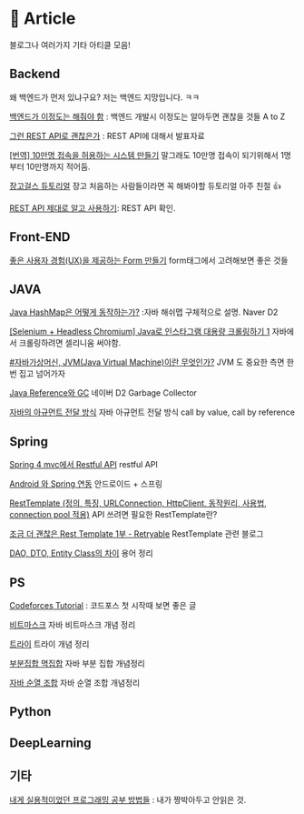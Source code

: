 # 📰 Article

블로그나 여러가지 기타 아티클 모음!

## Backend

왜 백엔드가 먼저 있냐구요? 저는 백엔드 지망입니다. ㅋㅋ

[백엔드가 이정도는 해줘야 함](https://velog.io/@city7310/%EB%B0%B1%EC%97%94%EB%93%9C%EA%B0%80-%EC%9D%B4%EC%A0%95%EB%8F%84%EB%8A%94-%ED%95%B4%EC%A4%98%EC%95%BC-%ED%95%A8-1.-%EC%BB%A8%ED%85%90%EC%B8%A0%EC%9D%98-%EB%8F%99%EA%B8%B0%EC%99%80-%EA%B0%9C%EC%9A%94) : 백엔드 개발시 이정도는 알아두면 괜찮을 것들 A to Z

[그런 REST API로 괜찮은가](https://slides.com/eungjun/rest#/) : REST API에 대해서 발표자료

[\[번역\] 10만명 접속을 허용하는 시스템 만들기](https://brunch.co.kr/@jowlee/102?fbclid=IwAR0V\_-iL-mt633VBjBVJrnnjVDwqpLHwybbQiOWhKIf7-C_Z_kfnSYe2Hi4) 말그래도 10만명 접속이 되기위해서 1명부터 10만명까지 적어둠.

[장고걸스 듀토리얼](https://tutorial.djangogirls.org/ko/django_installation/) 장고 처음하는 사람들이라면 꼭 해봐야할 듀토리얼 아주 친절 👍

[REST API 제대로 알고 사용하기](https://meetup.toast.com/posts/92): REST API 확인.

## Front-END

[좋은 사용자 경험(UX)을 제공하는 Form 만들기](https://armadillo-dev.github.io/html/ux/makes-good-ux-form-with-html/) form태그에서 고려해보면 좋은 것들

## JAVA

[Java HashMap은 어떻게 동작하는가?](https://d2.naver.com/helloworld/831311) :자바 해쉬맵 구체적으로 설명. Naver D2

[\[Selenium + Headless Chromium\] Java로 인스타그램 대용량 크롤링하기 1](https://joooootopia.tistory.com/m/26) 자바에서 크롤링하려면 셀리니움 써야함.

[#자바가상머신, JVM(Java Virtual Machine)이란 무엇인가?](https://asfirstalways.tistory.com/m/158?category=660807) JVM 도 중요한 측면 한번 집고 넘어가자

[Java Reference와 GC](https://d2.naver.com/helloworld/329631) 네이버 D2 Garbage Collector

[자바의 아규먼트 전달 방식](https://brunch.co.kr/@kd4/2) 자바 아규먼트 전달 방식 call by value, call by reference

## Spring

[Spring 4 mvc에서 Restful API](https://effectivesquid.tistory.com/m/entry/Spring-4-mvc%EC%97%90%EC%84%9C-Restful-API) restful API

[Android 와 Spring 연동](https://best421.tistory.com/m/86) 안드로이드 + 스프링

[RestTemplate (정의, 특징, URLConnection, HttpClient, 동작원리, 사용법, connection pool 적용)](https://sjh836.tistory.com/141) API 쓰려면 필요한 RestTemplate란?

[조금 더 괜찮은 Rest Template 1부 - Retryable](https://taetaetae.github.io/2020/03/22/better-rest-template-1-retryable/) RestTemplate 관련 블로그

[DAO, DTO, Entity Class의 차이](https://gmlwjd9405.github.io/2018/12/25/difference-dao-dto-entity.html) 용어 정리

## PS

[Codeforces Tutorial](https://www.acmicpc.net/blog/view/7) : 코드포스 첫 시작때 보면 좋은 글

[비트마스크](https://ckdgus.tistory.com/m/38) 자바 비트마스크 개념 정리

[트라이](https://twpower.github.io/187-trie-concept-and-basic-problem) 트라이 개념 정리

[부분집합 멱집합](https://twpower.github.io/187-trie-concept-and-basic-problem) 자바 부분 집합 개념정리

[자바 순열 조합](https://limkydev.tistory.com/178) 자바 순열 조합 개념정리

## Python

## DeepLearning

## 기타

[내게 실용적이었던 프로그래밍 공부 방법들](https://velog.io/@city7310/%EB%82%B4%EA%B0%80-%EA%B3%B5%EB%B6%80%ED%95%98%EB%8A%94-%EB%B0%A9%EC%8B%9D) : 내가 짱박아두고 안읽은 것.
